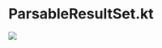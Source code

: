 # ParsableResultSet.kt
[![](https://jitpack.io/v/dominico966/ParsableResultSet.kt.svg)](https://jitpack.io/#dominico966/ParsableResultSet.kt)
